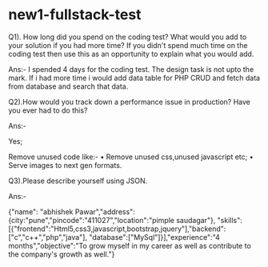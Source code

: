# new1-fullstack-test

Q1).
How long did you spend on the coding test?
What would you add to your solution if you had more time? 
If you didn't spend much time on the coding test then use this as an opportunity to explain what you would add.

Ans:- I spended 4 days for the coding test.
      The design task is not upto the mark.
    If i had more time i would add data table for PHP CRUD and fetch data from database and search that data.
    
Q2).How would you track down a performance issue in production? Have you ever had to do this?

Ans:- 

Yes;

Remove unused code like:-
•	Remove unused css,unused javascript etc;
•	Serve images to next gen formats.

Q3).Please describe yourself using JSON.

Ans:-

{"name": "abhishek Pawar","address":{city:"pune","pincode":"411027","location":"pimple saudagar"},
"skills":[{"frontend":"Html5,css3,javascript,bootstrap,jquery"],"backend":["c","c++","php","java"],
"database":["MySql"]}],"experience":"4 months","objective":"To grow myself in my career as well as
contribute to the company's growth as well."}



    
    

